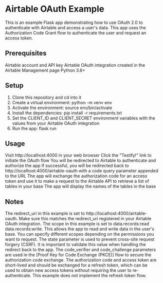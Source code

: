 # Airtable OAuth Example
This is an example Flask app demonstrating how to use OAuth 2.0 to authenticate with Airtable and access a user's data. This app uses the Authorization Code Grant flow to authenticate the user and request an access token.

## Prerequisites
Airtable account and API key
Airtable OAuth integration created in the Airtable Management page
Python 3.6+

## Setup
1. Clone this repository and cd into it
2. Create a virtual environment: python -m venv env
3. Activate the environment: source env/bin/activate
4. Install the dependencies: pip install -r requirements.txt
5. Set the CLIENT_ID and CLIENT_SECRET environment variables with the values from your Airtable OAuth integration
6. Run the app: flask run

## Usage
Visit http://localhost:4000 in your web browser
Click the "Testify!" link to initiate the OAuth flow
You will be redirected to Airtable to authenticate and authorize the app
If successful, you will be redirected back to http://localhost:4000/airtable-oauth with a code query parameter appended to the URL
The app will exchange the authorization code for an access token and use it to make a request to the Airtable API to retrieve a list of tables in your base
The app will display the names of the tables in the base

## Notes
The redirect_uri in this example is set to http://localhost:4000/airtable-oauth. Make sure this matches the redirect_uri registered in your Airtable OAuth integration.
The scope in this example is set to data.records:read data.records:write. This allows the app to read and write data in the user's base. You can specify different scopes depending on the permissions you want to request.
The state parameter is used to prevent cross-site request forgery (CSRF). It is important to validate this value when handling the redirect back to the app.
The code_verifier and code_challenge parameters are used in the [Proof Key for Code Exchange (PKCE)] flow to secure the authorization code exchange.
The authorization code and access token are short-lived and should be exchanged for a refresh token, which can be used to obtain new access tokens without requiring the user to re-authenticate. This example does not implement the refresh token flow.
